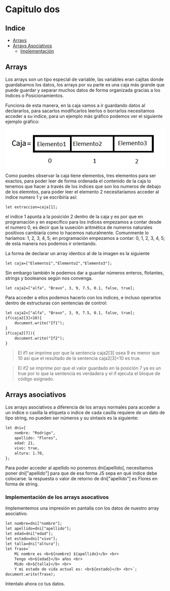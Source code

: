 # Capitulo dos
## Indice
* [Arrays](#id20)
* [Arrays Asociativos](#id21)
    * [Implementación](#id22)

## Arrays <a name="id20"></a>

Los arrays son un tipo especial de variable, las variables eran cajitas donde guardabamos los datos, los arrays por su parte es una caja más grande que puede guardar y separar muchos datos de forma organizada gracias a los Indices o Posicionamientos.

Funciona de esta manera, en la caja vamos a ir guardando datos al declararlos, para sacarlos modificarlos leerlos o borrarlos necesitamos acceder a su indice, para un ejemplo más gráfico podemos ver el siguiente ejemplo gráfico:

![If you see this... something go wrong](./Array.png)

Como puedes observar la caja tiene elementos, tres elementos para ser exactos, para poder leer de forma ordenada el contenido de la caja lo tenemos que hacer a través de los indices que son los numeros de debajo de los elemntos, para poder leer el elemento 2 necesitaríamos acceder al indice numero 1 y se escribiría así:

    let extraccion=caja[1];

el indice 1 apunta a la posición 2 dentro de la caja y es por que en programación y en específico para los indices empezamos a contar desde el numero 0, es decir que la suseción aritmética de numeros naturales positivos cambiaría como lo hacemos naturalmente. Comunmente lo haríamos: 1, 2, 3, 4, 5; en programación empezamos a contar: 0, 1, 2, 3, 4, 5; de esta manera nos podemos ir orientando.

La forma de declarar un array identico al de la imagen es la siguiente

    let caja=["Elemento1","Elemento2","Elemento3"];

Sin embargo también le podemos dar a guardar números enteros, flotantes, strings y booleanos según nos convenga.

    let caja2=["alfa", "Bravo", 3, 9, 7.5, 0.1, false, true];

Para acceder a ellos podemos hacerlo con los indices, e incluso operarlos dentro de estructuras con sentencias de control:

    let caja2=["alfa", "Bravo", 3, 9, 7.5, 0.1, false, true];
    if(caja2[3]<10){
        document.write("If1");
    }
    if(caja2[7]){
        document.write("If2");
    }
>El if1 se imprime por que la sentencia caja2[3] osea 9 es menor que 10 así que el resultado de la sentencia caja2[3]<10 es true.

>El if2 se imprime por que el valor guardado en la posición 7 ya es un true por lo que la sentencia es verdadera y el if ejecuta el bloque de código asignado.

## Arrays asociativos <a name="id21"></a>

Los arrays asociativos a diferencia de los arrays normales para acceder a un indice o casilla la etiqueta o indice de cada casilla requiere de un dato de tipo string, no pueden ser números y su sintaxis es la siguiente:

    let dni={
        nombre: "Rodrigo",
        apellido: "Flores",
        edad: 21,
        vivo: true,
        altura: 1.70,
    };

Para poder acceder al apellido no ponemos dni[apellido], necesitamos poner dni["apellido"] para que  de esa forma JS sepa en qué indice debe colocarse. la respuesta o valor de retorno de dni["apellido"] es Flores en forma de string.

### Implementación de los arrays asocativos <a name="id22"></a>

Implementemos una impresión en pantalla con los datos de nuestro array asociativo.

    let nombre=dni["nombre"];
    let apellido=dni["apellido"];
    let edad=dni["edad"];
    let estado=dni["vivo"];
    let talla=dni["altura"];
    let frase=`
        Mi nombre es <b>${nombre} ${apellido}</b> <br>
        Tengo <b>${edad}</b> años <br>
        Mido <b>${talla}</b> <br>
        Y mi estado de vida actual es: <b>${estado}</b> <br>`;
    document.write(frase);

Intentalo ahora co tus datos.